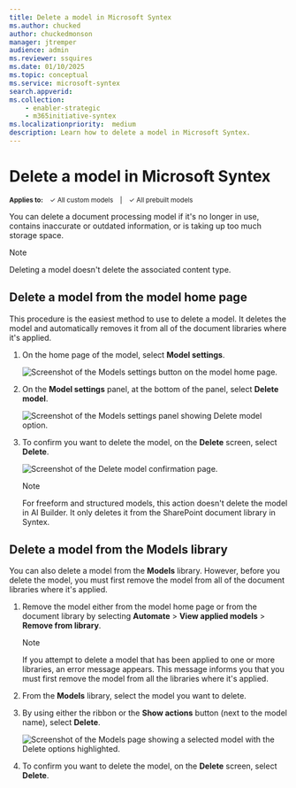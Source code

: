 ```yaml
---
title: Delete a model in Microsoft Syntex
ms.author: chucked
author: chuckedmonson
manager: jtremper
audience: admin
ms.reviewer: ssquires
ms.date: 01/10/2025
ms.topic: conceptual
ms.service: microsoft-syntex
search.appverid: 
ms.collection: 
    - enabler-strategic
    - m365initiative-syntex
ms.localizationpriority:  medium
description: Learn how to delete a model in Microsoft Syntex.
---
```


# Delete a model in Microsoft Syntex

<sup>**Applies to:**  &ensp; &#10003; All custom models &ensp; | &ensp; &#10003; All prebuilt models</sup>

You can delete a document processing model if it's no longer in use, contains inaccurate or outdated information, or is taking up too much storage space.

> [!NOTE]
> Deleting a model doesn't delete the associated content type. 

## Delete a model from the model home page

This procedure is the easiest method to use to delete a model. It deletes the model and automatically removes it from all of the document libraries where it's applied.

1. On the home page of the model, select **Model settings**.

    ![Screenshot of the Models settings button on the model home page.](../media/content-understanding/model-settings-button.png)

2. On the **Model settings** panel, at the bottom of the panel, select **Delete model**.

    ![Screenshot of the Models settings panel showing Delete model option.](../media/content-understanding/model-settings-delete-model.png)

3. To confirm you want to delete the model, on the **Delete** screen, select **Delete**.

    ![Screenshot of the Delete model confirmation page.](../media/content-understanding/delete-model-confirmation.png)

   > [!NOTE]
   > For freeform and structured models, this action doesn't delete the model in AI Builder. It only deletes it from the SharePoint document library in Syntex.

## Delete a model from the Models library

You can also delete a model from the **Models** library. However, before you delete the model, you must first remove the model from all of the document libraries where it's applied.

1. Remove the model either from the model home page or from the document library by selecting **Automate** > **View applied models** > **Remove from library**.

   > [!NOTE]
   > If you attempt to delete a model that has been applied to one or more libraries, an error message appears. This message informs you that you must first remove the model from all the libraries where it's applied.
 
2. From the **Models** library, select the model you want to delete.

3. By using either the ribbon or the **Show actions** button (next to the model name), select **Delete**. 

    ![Screenshot of the Models page showing a selected model with the Delete options highlighted.](../media/content-understanding/select-model-delete.png)

4. To confirm you want to delete the model, on the **Delete** screen, select **Delete**.


